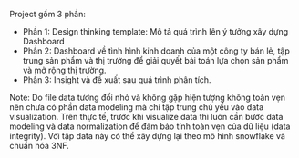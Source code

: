 
Project gồm 3 phần: 
- Phần 1: Design thinking template: Mô tả quá trình lên ý tưởng xây dựng Dashboard
- Phần 2: Dashboard về tình hình kinh doanh của một công ty bán lẻ, tập trung sản phẩm và thị trường để giải quyết bài toán lựa chọn sản phẩm và mở rộng thị trường.
- Phần 3: Insight và đề xuất sau quá trình phân tích.

Note: Do file data tương đối nhỏ và không gặp hiện tượng không toàn vẹn nên chưa có phần data modeling mà chỉ tập trung chủ yếu vào data visualization. Trên thực tế, trước khi visualize data thì luôn cần bước data modeling và data normalization để đảm bảo tính toàn vẹn của dữ liệu (data integrity). Với tập data này có thể xây dựng lại theo mô hình snowflake và chuẩn hóa 3NF. 


